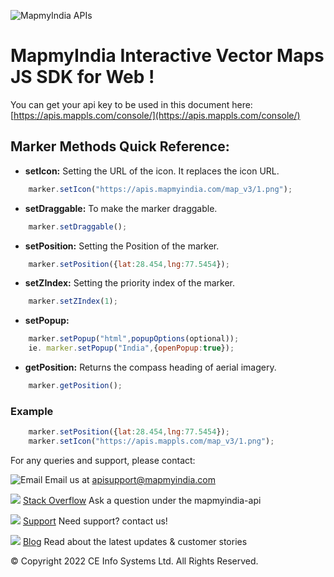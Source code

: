 ![MapmyIndia APIs](https://about.mappls.com/images/mappls-b-logo.svg)

# MapmyIndia Interactive Vector Maps JS SDK for Web !

You can get your api key to be used in this document here: [https://apis.mappls.com/console/](https://apis.mappls.com/console/)

## Marker Methods Quick Reference: 

- **setIcon:** Setting the URL of the icon. It replaces the icon URL.

```js
    marker.setIcon("https://apis.mapmyindia.com/map_v3/1.png");
```

- **setDraggable:** To make the marker draggable.

```js
    marker.setDraggable();
```

- **setPosition:** Setting the Position of the marker.

```js
    marker.setPosition({lat:28.454,lng:77.5454});
```

- **setZIndex:** Setting the priority index of the marker.

```js
    marker.setZIndex(1);
```

- **setPopup:**

```js
    marker.setPopup("html",popupOptions(optional));
    ie. marker.setPopup("India",{openPopup:true});
```

- **getPosition:** Returns the compass heading of aerial imagery.

```js
    marker.getPosition();
```

### Example

```js
    marker.setPosition({lat:28.454,lng:77.5454});
    marker.setIcon("https://apis.mappls.com/map_v3/1.png");
```

For any queries and support, please contact: 

![Email](https://cdn.mapmyindia.com/mappls_web/maps_widget_v2/images/mappls.svg?service=google_gsuite) 
Email us at [apisupport@mapmyindia.com](mailto:apisupport@mapmyindia.com)


![](https://www.mapmyindia.com/api/img/icons/stack-overflow.png)
[Stack Overflow](https://stackoverflow.com/questions/tagged/mapmyindia-api)
Ask a question under the mapmyindia-api

![](https://www.mapmyindia.com/api/img/icons/support.png)
[Support](https://www.mapmyindia.com/api/index.php#f_cont)
Need support? contact us!

![](https://www.mapmyindia.com/api/img/icons/blog.png)
[Blog](http://www.mapmyindia.com/blog/)
Read about the latest updates & customer stories


© Copyright 2022 CE Info Systems  Ltd. All Rights Reserved. 